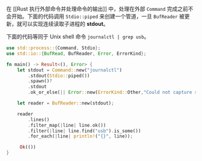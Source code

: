 在 [[Rust 执行外部命令并处理命令的输出]] 中，处理在外部 `Command` 完成之前不会开始。下面的代码调用 `Stdio::piped` 来创建一个管道，一旦 `BufReader` 被更新，就可以实现连续读取子进程的 **stdout**。

下面的代码等同于 Unix shell 命令 `journalctl | grep usb`。

```Rust
use std::process::{Command, Stdio};
use std::io::{BufRead, BufReader, Error, ErrorKind};

fn main() -> Result<(), Error> {
    let stdout = Command::new("journalctl")
        .stdout(Stdio::piped())
        .spawn()?
        .stdout
        .ok_or_else(|| Error::new(ErrorKind::Other,"Could not capture standard output."))?;

    let reader = BufReader::new(stdout);

    reader
        .lines()
        .filter_map(|line| line.ok())
        .filter(|line| line.find("usb").is_some())
        .for_each(|line| println!("{}", line));

     Ok(())
}
```